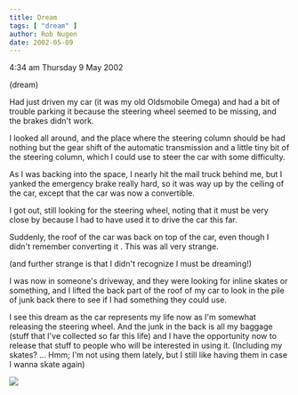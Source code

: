 ```yaml
---
title: Dream
tags: [ "dream" ]
author: Rob Nugen
date: 2002-05-09
---
```


<p class=date>4:34 am Thursday 9 May 2002</p>

<p class=note>(dream)</p>

<p class=dream>Had just driven my car (it was my old Oldsmobile Omega) and
had a bit of trouble parking it because the steering wheel seemed to be
missing, and the brakes didn't work.</p>

<p class=dream>I looked all around, and the place where the steering column
should be had nothing but the gear shift of the automatic transmission and a
little tiny bit of the steering column, which I could use to steer the car
with some difficulty.</p>

<p class=dream>As I was backing into the space, I nearly hit the mail truck
behind me, but I yanked the emergency brake really hard, so it was way up by
the ceiling of the car, except that the car was now a convertible.</p>

<p class=dream>I got out, still looking for the steering wheel, noting that
it must be very close by because I had to have used it to drive the car this
far.</p>

<p class=dream>Suddenly, the roof of the car was back on top of the car,
even though I didn't remember converting it .  This was all very
strange.</p>

<p class=note>(and further strange is that I didn't recognize I must be
dreaming!)</p>

<p class=dream>I was now in someone's driveway, and they were looking for
inline skates or something, and I lifted the back part of the roof of my car
to look in the pile of junk back there to see if I had something they could
use.</p>

<p>I see this dream as the car represents my life now as I'm somewhat
releasing the steering wheel.  And the junk in the back is all my baggage
(stuff that I've collected so far this life) and I have the opportunity now
to release that stuff to people who will be interested in using it.
(Including my skates? ... Hmm; I'm not using them lately, but I still like
having them in case I wanna skate again)</p>

<p><img src="/images/rob/wL-ROB.gif"/></p>
